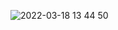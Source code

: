![2022-03-18 13 44 50](https://user-images.githubusercontent.com/51236424/158989210-09f424fe-c36e-4074-9d85-84a537f1db66.gif)
